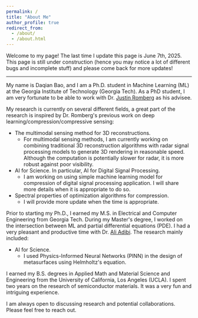```yaml
---
permalink: /
title: "About Me"
author_profile: true
redirect_from: 
  - /about/
  - /about.html
---
```



Welcome to my page! The last time I update this page is June 7th, 2025. This page is still under construction (hence you may notice a lot of different bugs and incomplete stuff) and please come back for more updates!


--- 
My name is Daqian Bao, and I am a Ph.D. student in Machine Learning (ML) at the Georgia Institute of Technology (Georgia Tech). As a PhD student, I am very fortunate to be able to work with Dr. [Justin Romberg](https://jrom.ece.gatech.edu/) as his advisee.

My research is currently on several different fields, a great part of the research is inspired by Dr. Romberg's previous work on deep learning/compression/compressive sensing:
- The multimodal sensing method for 3D reconstructions.
  - For multimodal sensing methods, I am currently working on combining traditional 3D reconstruction algorithms with radar signal processing models to generate 3D rendering in reasonable speed. Although the computation is potentially slower for radar, it is more robust against poor visibility. 
- AI for Science. In particular, AI for Digital Signal Processing.
  - I am working on using simple machine learning model for compression of digital signal processing application. I will share more details when it is appropriate to do so.
- Spectral properties of optimization algorithms for compression.
  - I will provide more update when the time is appropriate.

Prior to starting my Ph.D., I earned my M.S. in Electrical and Computer Engineering from Georgia Tech. During my Master's degree, I worked on the intersection between ML and partial differential equations (PDE). I had a very pleasant and productive time with Dr. [Ali Adibi](https://ece.gatech.edu/directory/ali-adibi). The research mainly included:
- AI for Science.
  - I used Physics-Informed Neural Networks (PINN) in the design of metasurfaces using Helmholtz's equation.

I earned my B.S. degrees in Applied Math and Material Science and Engineering from the University of California, Los Angeles (UCLA). I spent two years on the research of semiconductor materials. It was a very fun and intriguing experience.

I am always open to discussing research and potential collaborations. Please feel free to reach out.